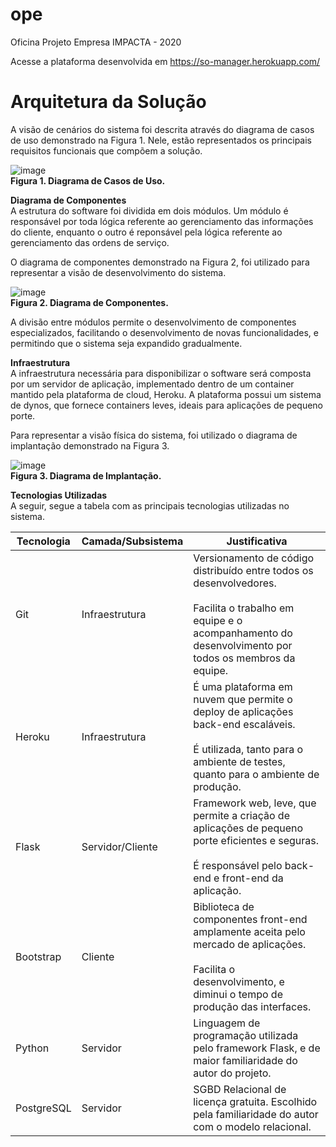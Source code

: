 # ope
Oficina Projeto Empresa IMPACTA - 2020

Acesse a plataforma desenvolvida em https://so-manager.herokuapp.com/

# Arquitetura da Solução

A visão de cenários do sistema foi descrita através do diagrama de casos de uso demonstrado na Figura 1. Nele, estão representados os principais requisitos funcionais que compõem a solução.

![image](https://user-images.githubusercontent.com/60905534/113339980-ad7f8d00-9301-11eb-8d75-7ffb6004c1c9.png)<br>
**Figura 1. Diagrama de Casos de Uso.**

**Diagrama de Componentes**<br>
A estrutura do software foi dividida em dois módulos. Um módulo é responsável por toda lógica referente ao gerenciamento das informações do cliente, enquanto o outro é reponsável pela lógica referente ao gerenciamento das ordens de serviço.

O diagrama de componentes demonstrado na Figura 2, foi utilizado para representar a visão de desenvolvimento do sistema.

![image](https://user-images.githubusercontent.com/60905534/113340383-35659700-9302-11eb-96cc-411f45abafa0.png)<br>
**Figura 2. Diagrama de Componentes.**

A divisão entre módulos permite o desenvolvimento de componentes especializados, facilitando o desenvolvimento de novas funcionalidades, e permitindo que o sistema seja expandido gradualmente.

**Infraestrutura**<br>
A infraestrutura necessária para disponibilizar o software será composta por um servidor de aplicação, implementado dentro de um container mantido pela plataforma de cloud, Heroku. A plataforma possui um sistema de dynos, que fornece containers leves, ideais para aplicações de pequeno porte.

Para representar a visão física do sistema, foi utilizado o diagrama de implantação demonstrado na Figura 3.

![image](https://user-images.githubusercontent.com/60905534/113340629-86758b00-9302-11eb-8f3a-4c07e002ddab.png)<br>
**Figura 3. Diagrama de Implantação.**

**Tecnologias Utilizadas**<br>
A seguir, segue a tabela com as principais tecnologias utilizadas no sistema.

Tecnologia | Camada/Subsistema | Justificativa
---------- | ----------------- | -------------
Git | Infraestrutura | Versionamento de código distribuído entre todos os desenvolvedores. <br><br>Facilita o trabalho em equipe e o acompanhamento do desenvolvimento por todos os membros da equipe.
Heroku | Infraestrutura | É uma plataforma em nuvem que permite o deploy de aplicações back-end escaláveis.<br><br>É utilizada, tanto para o ambiente de testes, quanto para o ambiente de produção.
Flask | Servidor/Cliente | Framework web, leve, que permite a criação de aplicações de pequeno porte eficientes e seguras.<br><br>É responsável pelo back-end e front-end da aplicação.
Bootstrap | Cliente | Biblioteca de componentes front-end amplamente aceita pelo mercado de aplicações.<br><br>Facilita o desenvolvimento, e diminui o tempo de produção das interfaces.
Python | Servidor | Linguagem de programação utilizada pelo framework Flask, e de maior familiaridade do autor do projeto.
PostgreSQL | Servidor | SGBD Relacional de licença gratuita. Escolhido pela familiaridade do autor com o modelo relacional.
